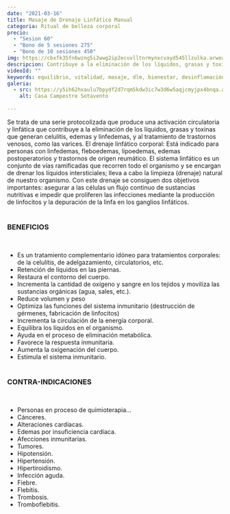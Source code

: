 ```yaml
---
date: "2021-03-16"
title: Masaje de Drenaje Linfático Manual
categoria: Ritual de belleza corporal
precio: 
  - "Sesion 60" 
  - "Bono de 5 sesiones 275"
  - "Bono de 10 sesiones 450"
img: https://cbxfk35fn6wzng5i2wwg2ip2ecuvlltnrmynxcvayd545llzulka.arweave.net/EG5Vb6VvrZabqNWsbSH6IKlVrm2LMNuKoMD7zq15otQ
descripcion: Contribuye a la eliminación de los líquidos, grasas y toxinas que generan celulitis, edemas y linfedemas, y al tratamiento de trastornos venosos, como las varices. 
videoId: ""
keywords: equilibrio, vitalidad, masaje, dlm, bienestar, desinflamación, gánglios, linfa, linfático, cirugia estética, desintoxicación, activación circulatoria, edema, linfedemas, trastornos venosos, varice, lipoedemas, postoperatorios, articulaciones, grasas, toxinas, obesidad.
galeria:
  - src: https://y5ih62hxaulu7bpydf2d7rqm5kdw3ic7w3d6w5aqjcmyjpx4bnqa.arweave.net/x1B_aPcFF0-F-Bl0P8YM6odtoF-2x-t0EEiZhL78C2A
    alt: Casa Campestre Sotavento
  
---
```


Se trata de una serie protocolizada que produce una activación circulatoria y linfática que contribuye a la eliminación de los líquidos, grasas y toxinas que generan celulitis, edemas y linfedemas, y al tratamiento de trastornos venosos, como las varices. El drenaje linfático corporal: Está indicado para personas con linfedemas, fleboedemas, lipoedemas, edemas postoperatorios y trastornos de origen reumático. El sistema linfático es un conjunto de vías ramificadas que recorren todo el organismo y se encargan de drenar los líquidos intersticiales; lleva a cabo la limpieza (drenaje) natural de nuestro organismo. Con este drenaje se consiguen dos objetivos importantes: asegurar a las células un flujo continuo de sustancias nutritivas e impedir que proliferen las infecciones mediante la producción de linfocitos y la depuración de la linfa en los ganglios linfáticos.<br><br>

### BENEFICIOS
<br>

- Es un tratamiento complementario idóneo para tratamientos corporales: de la celulitis, de adelgazamiento, circulatorios, etc.
- Retención de líquidos en las piernas.
- Restaura el contorno del cuerpo.
- Incrementa la cantidad de oxígeno y sangre en los tejidos y moviliza las sustancias orgánicas (agua, sales, etc.).
- Reduce volumen y peso
- Optimiza las funciones del sistema inmunitario (destrucción de gérmenes, fabricación de linfocitos)
- Incrementa la circulación de la energía corporal.
- Equilibra los líquidos en el organismo.
- Ayuda en el proceso de eliminación metabólica.
- Favorece la respuesta inmunitaria.
- Aumenta la oxigenación del cuerpo.
- Estimula el sistema inmunitario.
<br><br>

### CONTRA-INDICACIONES 
<br>

- Personas en proceso de quimioterapia...
- Cánceres.
- Alteraciones cardíacas.
- Edemas por insuficiencia cardíaca.
- Afecciones inmunitarias.
- Tumores.
- Hipotensión.
- Hipertensión.
- Hipertiroidismo.
- Infección aguda.
- Fiebre.
- Flebitis.
- Trombosis.
- Tromboflebitis.

<br>